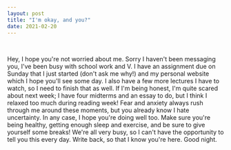 ```yaml
---
layout: post
title: "I'm okay, and you?"
date: 2021-02-20
---
```


&nbsp;

Hey, I hope you're not worried about me. Sorry I haven't been messaging you, I've been busy with school work and V. I have an assignment due on Sunday that I just started (don't ask me why!) and my personal website which
I hope you'll see some day. I also have a few more lectures I have to watch, so I need to finish that as well. If I'm being honest, I'm quite scared about next week; I have four midterms and an essay to do, but I think
I relaxed too much during reading week! Fear and anxiety always rush through me around these moments, but you already know I hate uncertainty. In any case, I hope you're doing well too. Make sure you're being healthy, getting
enough sleep and exercise, and be sure to give yourself some breaks! We're all very busy, so I can't have the opportunity to tell you this every day. Write back, so that I know you're here. Good night.